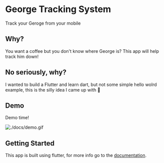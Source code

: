 # George Tracking System

Track your Geroge from your mobile

## Why?

You want a coffee but you don't know where George is? This app will help track him down!

## No seriously, why?

I wanted to build a Flutter and learn dart, but not some simple hello wolrd example, this is the silly idea I came up with 🤷

## Demo

Demo time!

![./docs/demo.gif](./docs/demo.gif)

## Getting Started

This app is built using flutter, for more info go to the [documentation](https://flutter.io/).
